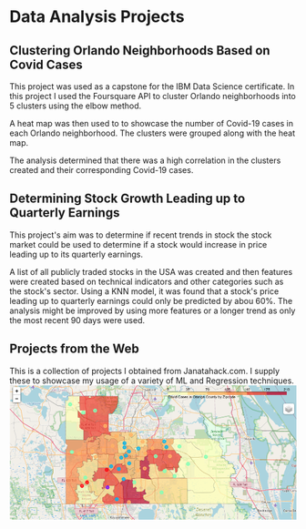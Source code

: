 # Data Analysis Projects

## Clustering Orlando Neighborhoods Based on Covid Cases
This project was used as a capstone for the IBM Data Science certificate.  In this project I used the Foursquare API to cluster Orlando neighborhoods into 5 clusters using the elbow method.  

A heat map was then used to to showcase the number of Covid-19 cases in each Orlando neighborhood.  The clusters were grouped along with the heat map.  

The analysis determined that there was a high correlation in the clusters created and their corresponding Covid-19 cases.  


## Determining Stock Growth Leading up to Quarterly Earnings
This project's aim was to determine if recent trends in stock the stock market could be used to determine if a stock would increase in price leading up to its quarterly earnings.

A list of all publicly traded stocks in the USA was created and then features were created based on technical indicators and other categories such as the stock's sector. Using a KNN model, it was found that a stock's price leading up to quarterly earnings could only be predicted by abou 60%. The analysis might be improved by using more features or a longer trend as only the most recent 90 days were used.

## Projects from the Web
This is a collection of projects I obtained from Janatahack.com.  I supply these to showcase my usage of a variety of ML and Regression techniques.![Chloropleth](https://github.com/rghoward/projects/blob/master/images/chropleth.png)